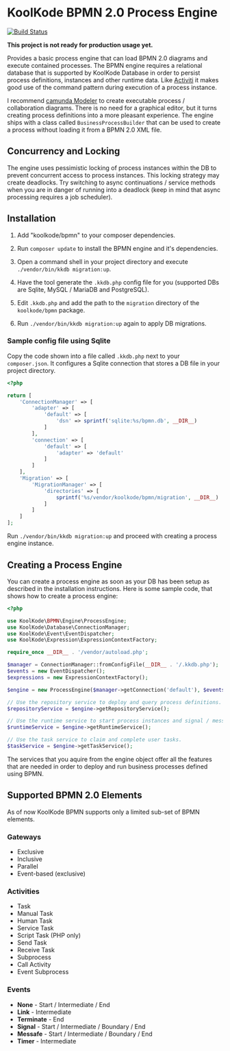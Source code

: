 # KoolKode BPMN 2.0 Process Engine

[![Build Status](https://travis-ci.org/koolkode/bpmn.svg?branch=master)](https://travis-ci.org/koolkode/bpmn)

**This project is not ready for production usage yet.**

Provides a basic process engine that can load BPMN 2.0 diagrams and execute contained processes. The BPMN engine
requires a relational database that is supported by KoolKode Database in order to persist process definitions, instances
and other runtime data. Like [Activiti](http://activiti.org/) it makes good use of the command pattern during execution
of a process instance.

I recommend [camunda Modeler](http://camunda.org/bpmn/tool/) to create executable process / collaboration diagrams. There is
no need for a graphical editor, but it turns creating process definitions into a more pleasant experience. The engine ships
with a class called `BusinessProcessBuilder` that can be used to create a process without loading it from a BPMN 2.0
XML file.

## Concurrency and Locking

The engine uses pessimistic locking of process instances within the DB to prevent concurrent access to process instances.
This locking strategy may create deadlocks. Try switching to async continuations / service methods when you are in
danger of running into a deadlock (keep in mind that async processing requires a job scheduler).

## Installation

1) Add "koolkode/bpmn" to your composer dependencies.

2) Run `composer update` to install the BPMN engine and it's dependencies.

3) Open a command shell in your project directory and execute `./vendor/bin/kkdb migration:up`.

4) Have the tool generate the `.kkdb.php` config file for you (supported DBs are Sqlite, MySQL / MariaDB and PostgreSQL).

5) Edit `.kkdb.php` and add the path to the `migration` directory of the `koolkode/bpmn` package.

6) Run `./vendor/bin/kkdb migration:up` again to apply DB migrations.

### Sample config file using Sqlite

Copy the code shown into a file called `.kkdb.php` next to your `composer.json`. It configures a
Sqlite connection that stores a DB file in your project directory.
```php
<?php

return [
    'ConnectionManager' => [
        'adapter' => [
            'default' => [
                'dsn' => sprintf('sqlite:%s/bpmn.db', __DIR__)
            ]
        ],
        'connection' => [
            'default' => [
                'adapter' => 'default'
            ]
        ]
    ],
    'Migration' => [
        'MigrationManager' => [
            'directories' => [
                sprintf('%s/vendor/koolkode/bpmn/migration', __DIR__)
            ]
        ]
    ]
];
```
Run `./vendor/bin/kkdb migration:up` and proceed with creating a process engine instance.

## Creating a Process Engine

You can create a process engine as soon as your DB has been setup as described in the installation instructions. Here is
some sample code, that shows how to create a process engine:
```php
<?php

use KoolKode\BPMN\Engine\ProcessEngine;
use KoolKode\Database\ConnectionManager;
use KoolKode\Event\EventDispatcher;
use KoolKode\Expression\ExpressionContextFactory;

require_once __DIR__ . '/vendor/autoload.php';

$manager = ConnectionManager::fromConfigFile(__DIR__ . '/.kkdb.php');
$events = new EventDispatcher();
$expressions = new ExpressionContextFactory();

$engine = new ProcessEngine($manager->getConnection('default'), $events, $expressions);

// Use the repository service to deploy and query process definitions.
$repositoryService = $engine->getRepositoryService();

// Use the runtime service to start process instances and signal / message them.
$runtimeService = $engine->getRuntimeService();

// Use the task service to claim and complete user tasks.
$taskService = $engine->getTaskService();
```
The services that you aquire from the engine object offer all the features that are needed in order to deploy
and run business processes defined using BPMN.

## Supported BPMN 2.0 Elements

As of now KoolKode BPMN supports only a limited sub-set of BPMN elements.

### Gateways

- Exclusive
- Inclusive
- Parallel
- Event-based (exclusive)

### Activities

- Task
- Manual Task
- Human Task
- Service Task
- Script Task (PHP only)
- Send Task
- Receive Task
- Subprocess
- Call Activity
- Event Subprocess

### Events

- **None** - Start / Intermediate / End
- **Link** - Intermediate
- **Terminate** - End
- **Signal** - Start / Intermediate / Boundary / End
- **Messafe** - Start / Intermediate / Boundary / End
- **Timer** - Intermediate
